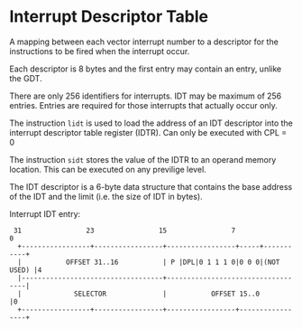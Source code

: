 # Interrupt Descriptor Table

A mapping between each vector interrupt number to a descriptor for the
instructions to be fired when the interrupt occur.

Each descriptor is 8 bytes and the first entry may contain an entry, unlike the
GDT.

There are only 256 identifiers for interrupts. IDT may be maximum of 256
entries. Entries are required for those interrupts that actually occur only.

The instruction `lidt` is used to load the address of an IDT descriptor into the
interrupt descriptor table register (IDTR). Can only be executed with CPL = 0

The instruction `sidt` stores the value of the IDTR to an operand memory
location. This can be executed on any previlige level.

The IDT descriptor is a 6-byte data structure that contains the base address of
the IDT and the limit (i.e. the size of IDT in bytes).

Interrupt IDT entry:

     31                23                15                7                0
      +-----------------+-----------------+-----------------+-----+-----------+
      |           OFFSET 31..16           | P |DPL|0 1 1 1 0|0 0 0|(NOT USED) |4
      |-----------------------------------+-----------------------------------|
      |             SELECTOR              |           OFFSET 15..0            |0
      +-----------------+-----------------+-----------------+-----------------+

